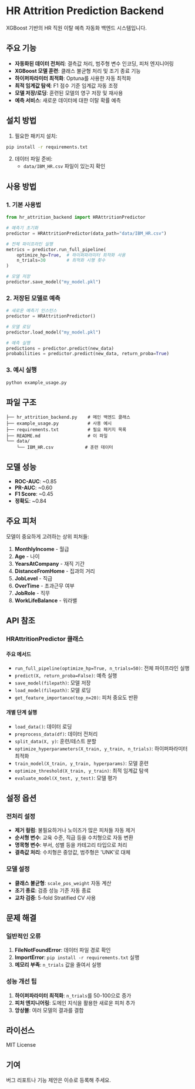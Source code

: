 # HR Attrition Prediction Backend

XGBoost 기반의 HR 직원 이탈 예측 자동화 백엔드 시스템입니다.

## 주요 기능

- **자동화된 데이터 전처리**: 결측값 처리, 범주형 변수 인코딩, 피처 엔지니어링
- **XGBoost 모델 훈련**: 클래스 불균형 처리 및 조기 종료 기능
- **하이퍼파라미터 최적화**: Optuna를 사용한 자동 최적화
- **최적 임계값 탐색**: F1 점수 기준 임계값 자동 조정
- **모델 저장/로딩**: 훈련된 모델의 영구 저장 및 재사용
- **예측 서비스**: 새로운 데이터에 대한 이탈 확률 예측

## 설치 방법

1. 필요한 패키지 설치:
```bash
pip install -r requirements.txt
```

2. 데이터 파일 준비:
   - `data/IBM_HR.csv` 파일이 있는지 확인

## 사용 방법

### 1. 기본 사용법

```python
from hr_attrition_backend import HRAttritionPredictor

# 예측기 초기화
predictor = HRAttritionPredictor(data_path="data/IBM_HR.csv")

# 전체 파이프라인 실행
metrics = predictor.run_full_pipeline(
    optimize_hp=True,  # 하이퍼파라미터 최적화 사용
    n_trials=30        # 최적화 시행 횟수
)

# 모델 저장
predictor.save_model("my_model.pkl")
```

### 2. 저장된 모델로 예측

```python
# 새로운 예측기 인스턴스
predictor = HRAttritionPredictor()

# 모델 로딩
predictor.load_model("my_model.pkl")

# 예측 실행
predictions = predictor.predict(new_data)
probabilities = predictor.predict(new_data, return_proba=True)
```

### 3. 예시 실행

```bash
python example_usage.py
```

## 파일 구조

```
├── hr_attrition_backend.py    # 메인 백엔드 클래스
├── example_usage.py           # 사용 예시
├── requirements.txt           # 필요 패키지 목록
├── README.md                  # 이 파일
└── data/
    └── IBM_HR.csv            # 훈련 데이터
```

## 모델 성능

- **ROC-AUC**: ~0.85
- **PR-AUC**: ~0.60
- **F1 Score**: ~0.45
- **정확도**: ~0.84

## 주요 피처

모델이 중요하게 고려하는 상위 피처들:

1. **MonthlyIncome** - 월급
2. **Age** - 나이
3. **YearsAtCompany** - 재직 기간
4. **DistanceFromHome** - 집과의 거리
5. **JobLevel** - 직급
6. **OverTime** - 초과근무 여부
7. **JobRole** - 직무
8. **WorkLifeBalance** - 워라밸

## API 참조

### HRAttritionPredictor 클래스

#### 주요 메서드

- `run_full_pipeline(optimize_hp=True, n_trials=50)`: 전체 파이프라인 실행
- `predict(X, return_proba=False)`: 예측 실행
- `save_model(filepath)`: 모델 저장
- `load_model(filepath)`: 모델 로딩
- `get_feature_importance(top_n=20)`: 피처 중요도 반환

#### 개별 단계 실행

- `load_data()`: 데이터 로딩
- `preprocess_data(df)`: 데이터 전처리
- `split_data(X, y)`: 훈련/테스트 분할
- `optimize_hyperparameters(X_train, y_train, n_trials)`: 하이퍼파라미터 최적화
- `train_model(X_train, y_train, hyperparams)`: 모델 훈련
- `optimize_threshold(X_train, y_train)`: 최적 임계값 탐색
- `evaluate_model(X_test, y_test)`: 모델 평가

## 설정 옵션

### 전처리 설정

- **제거 컬럼**: 불필요하거나 노이즈가 많은 피처들 자동 제거
- **순서형 변수**: 교육 수준, 직급 등을 수치형으로 자동 변환
- **명목형 변수**: 부서, 성별 등을 카테고리 타입으로 처리
- **결측값 처리**: 수치형은 중앙값, 범주형은 'UNK'로 대체

### 모델 설정

- **클래스 불균형**: `scale_pos_weight` 자동 계산
- **조기 종료**: 검증 성능 기준 자동 종료
- **교차 검증**: 5-fold Stratified CV 사용

## 문제 해결

### 일반적인 오류

1. **FileNotFoundError**: 데이터 파일 경로 확인
2. **ImportError**: `pip install -r requirements.txt` 실행
3. **메모리 부족**: `n_trials` 값을 줄여서 실행

### 성능 개선 팁

1. **하이퍼파라미터 최적화**: `n_trials`를 50-100으로 증가
2. **피처 엔지니어링**: 도메인 지식을 활용한 새로운 피처 추가
3. **앙상블**: 여러 모델의 결과를 결합

## 라이선스

MIT License

## 기여

버그 리포트나 기능 제안은 이슈로 등록해 주세요.